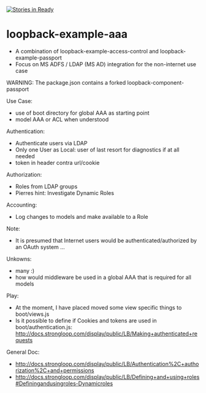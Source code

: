 [![Stories in Ready](https://badge.waffle.io/OwenBrotherwood/loopback-example-aaa.png?label=ready&title=Ready)](https://waffle.io/OwenBrotherwood/loopback-example-aaa)
# loopback-example-aaa

- A combination of loopback-example-access-control and loopback-example-passport
- Focus on MS ADFS / LDAP (MS AD) integration for the non-internet use case

WARNING: The package.json contains a forked loopback-component-passport

Use Case:
- use of boot directory for global AAA as starting point
- model AAA or ACL when understood

Authentication:
- Authenticate users via LDAP
- Only one User as Local: user of last resort for diagnostics if at all needed
- token in header contra url/cookie

Authorization:
- Roles from LDAP groups
- Pierres hint: Investigate Dynamic Roles 

Accounting:
- Log changes to models and make available to a Role

Note:
- It is presumed that Internet users would be authenticated/authorized by an OAuth system ...

Unkowns:
- many :)
- how would middleware be used in a global AAA that is required for all models

Play:
- At the moment, I have placed moved some  view specific things to boot/views.js
- Is it possible to define if Cookies and tokens are used in boot/authentication.js: http://docs.strongloop.com/display/public/LB/Making+authenticated+requests

General Doc:
- http://docs.strongloop.com/display/public/LB/Authentication%2C+authorization%2C+and+permissions
- http://docs.strongloop.com/display/public/LB/Defining+and+using+roles#Definingandusingroles-Dynamicroles

